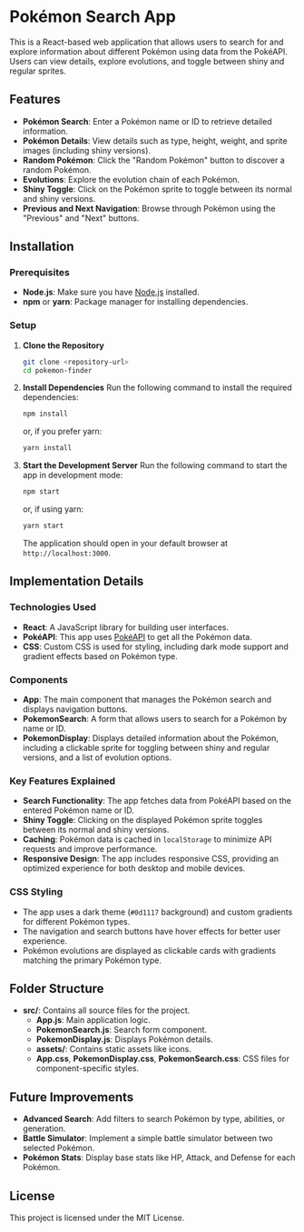 # Pokémon Search App

This is a React-based web application that allows users to search for and explore information about different Pokémon using data from the PokéAPI. Users can view details, explore evolutions, and toggle between shiny and regular sprites.

## Features

- **Pokémon Search**: Enter a Pokémon name or ID to retrieve detailed information.
- **Pokémon Details**: View details such as type, height, weight, and sprite images (including shiny versions).
- **Random Pokémon**: Click the "Random Pokémon" button to discover a random Pokémon.
- **Evolutions**: Explore the evolution chain of each Pokémon.
- **Shiny Toggle**: Click on the Pokémon sprite to toggle between its normal and shiny versions.
- **Previous and Next Navigation**: Browse through Pokémon using the "Previous" and "Next" buttons.

## Installation

### Prerequisites
- **Node.js**: Make sure you have [Node.js](https://nodejs.org/) installed.
- **npm** or **yarn**: Package manager for installing dependencies.

### Setup
1. **Clone the Repository**
   ```sh
   git clone <repository-url>
   cd pokemon-finder
   ```

2. **Install Dependencies**
   Run the following command to install the required dependencies:
   ```sh
   npm install
   ```
   or, if you prefer yarn:
   ```sh
   yarn install
   ```

3. **Start the Development Server**
   Run the following command to start the app in development mode:
   ```sh
   npm start
   ```
   or, if using yarn:
   ```sh
   yarn start
   ```
   The application should open in your default browser at `http://localhost:3000`.

## Implementation Details

### Technologies Used
- **React**: A JavaScript library for building user interfaces.
- **PokéAPI**: This app uses [PokéAPI](https://pokeapi.co/) to get all the Pokémon data.
- **CSS**: Custom CSS is used for styling, including dark mode support and gradient effects based on Pokémon type.

### Components
- **App**: The main component that manages the Pokémon search and displays navigation buttons.
- **PokemonSearch**: A form that allows users to search for a Pokémon by name or ID.
- **PokemonDisplay**: Displays detailed information about the Pokémon, including a clickable sprite for toggling between shiny and regular versions, and a list of evolution options.

### Key Features Explained
- **Search Functionality**: The app fetches data from PokéAPI based on the entered Pokémon name or ID.
- **Shiny Toggle**: Clicking on the displayed Pokémon sprite toggles between its normal and shiny versions.
- **Caching**: Pokémon data is cached in `localStorage` to minimize API requests and improve performance.
- **Responsive Design**: The app includes responsive CSS, providing an optimized experience for both desktop and mobile devices.

### CSS Styling
- The app uses a dark theme (`#0d1117` background) and custom gradients for different Pokémon types.
- The navigation and search buttons have hover effects for better user experience.
- Pokémon evolutions are displayed as clickable cards with gradients matching the primary Pokémon type.

## Folder Structure
- **src/**: Contains all source files for the project.
  - **App.js**: Main application logic.
  - **PokemonSearch.js**: Search form component.
  - **PokemonDisplay.js**: Displays Pokémon details.
  - **assets/**: Contains static assets like icons.
  - **App.css**, **PokemonDisplay.css**, **PokemonSearch.css**: CSS files for component-specific styles.

## Future Improvements
- **Advanced Search**: Add filters to search Pokémon by type, abilities, or generation.
- **Battle Simulator**: Implement a simple battle simulator between two selected Pokémon.
- **Pokémon Stats**: Display base stats like HP, Attack, and Defense for each Pokémon.

## License
This project is licensed under the MIT License.

